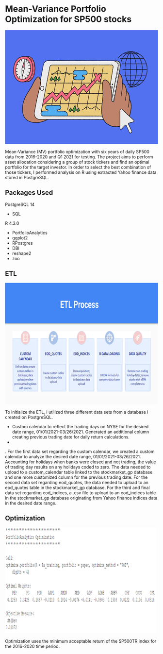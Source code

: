 # Mean-Variance Portfolio Optimization for SP500 stocks
<img src="Screenshots/stocks_image.png" width="650" height="375" />


Mean-Variance (MV) portfolio optimization with six years of daily SP500 data from 2016-2020 and Q1 2021 for testing. The project aims to perform asset allocation considering a group of stock tickers and find an optimal portfolio for the target investor. In order to select the best combination of those tickers, I performed analysis on R using extracted Yahoo finance data stored in PostgreSQL. 

## Packages Used
PostgreSQL 14
- SQL
  
R 4.3.0
- PortfolioAnalytics
- ggplot2
- RPostgres
- DBI
- reshape2
- zoo


## ETL

<img src="Screenshots/etl_process.png" width="800" height="400" />

To initialize the ETL, I utilized three different data sets from a database I created on PostgreSQL. 
- Custom calendar to reflect the trading days on NYSE for the desired date range, 01/01/2021-03/26/2021. Generated an additional column creating previous trading date for daily return calculations.
- 
. For the first data set regarding the custom calendar, we created a custom calendar to analyze the desired date range, 01/01/2021-03/26/2021. Accounting for holidays when banks were closed and not trading, the value of trading day results on any holidays coded to zero. The data needed to upload to a custom_calendar table linked to the stockmarket_gp database and one more customized column for the previous trading date. For the second data set regarding eod_quotes, the data needed to upload to an eod_quotes table in the stockmarket_gp database. For the third and final data set regarding eod_indices, a .csv file to upload to an eod_indices table in the stockmarket_gp database originating from Yahoo finance indices data in the desired date range.

## Optimization 
<img src="Screenshots/portfolio.png" width="500" height="350" />

Optimization uses the minimum acceptable return of the SP500TR index for the 2016-2020 time period. 







